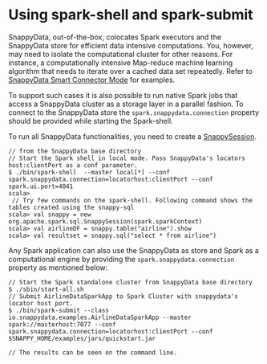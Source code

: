 # Using spark-shell and spark-submit

SnappyData, out-of-the-box, colocates Spark executors and the SnappyData store for efficient data intensive computations. 
You, however, may need to isolate the computational cluster for other reasons. For instance, a  computationally intensive Map-reduce machine learning algorithm that needs to iterate over a cached data set repeatedly.
Refer to [SnappyData Smart Connector Mode](../affinity_modes/connector_mode.md#example) for examples.


To support such cases it is also possible to run native Spark jobs that access a SnappyData cluster as a storage layer in a parallel fashion. To connect to the SnappyData store the `spark.snappydata.connection` property should be provided while starting the Spark-shell. 

To run all SnappyData functionalities, you need to create a [SnappySession](http://snappydatainc.github.io/snappydata/apidocs/#org.apache.spark.sql.SnappySession).

```no-highlight
// from the SnappyData base directory  
// Start the Spark shell in local mode. Pass SnappyData's locators host:clientPort as a conf parameter.
$ ./bin/spark-shell  --master local[*] --conf spark.snappydata.connection=locatorhost:clientPort --conf spark.ui.port=4041
scala>
 // Try few commands on the spark-shell. Following command shows the tables created using the snappy-sql
scala> val snappy = new org.apache.spark.sql.SnappySession(spark.sparkContext)
scala> val airlineDF = snappy.table("airline").show
scala> val resultset = snappy.sql("select * from airline")
```

Any Spark application can also use the SnappyData as store and Spark as a computational engine by providing the `spark.snappydata.connection` property as mentioned below:

```no-highlight
// Start the Spark standalone cluster from SnappyData base directory
$ ./sbin/start-all.sh 
// Submit AirlineDataSparkApp to Spark Cluster with snappydata's locator host port.
$ ./bin/spark-submit --class io.snappydata.examples.AirlineDataSparkApp --master spark://masterhost:7077 --conf spark.snappydata.connection=locatorhost:clientPort --conf  $SNAPPY_HOME/examples/jars/quickstart.jar

// The results can be seen on the command line.
```

